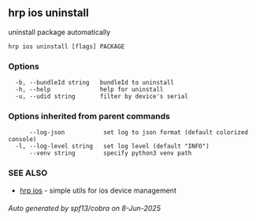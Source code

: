 ## hrp ios uninstall

uninstall package automatically

```
hrp ios uninstall [flags] PACKAGE
```

### Options

```
  -b, --bundleId string   bundleId to uninstall
  -h, --help              help for uninstall
  -u, --udid string       filter by device's serial
```

### Options inherited from parent commands

```
      --log-json           set log to json format (default colorized console)
  -l, --log-level string   set log level (default "INFO")
      --venv string        specify python3 venv path
```

### SEE ALSO

* [hrp ios](hrp_ios.md)	 - simple utils for ios device management

###### Auto generated by spf13/cobra on 8-Jun-2025
